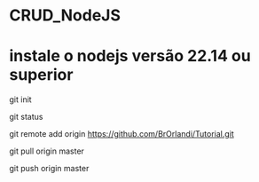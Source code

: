 # CRUD_NodeJS
# instale o nodejs versão 22.14 ou superior

git init

git status

git remote add origin https://github.com/BrOrlandi/Tutorial.git   

git pull origin master

git push origin master       